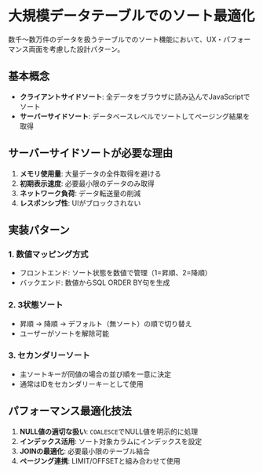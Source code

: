# 大規模データテーブルでのソート最適化

数千〜数万件のデータを扱うテーブルでのソート機能において、UX・パフォーマンス両面を考慮した設計パターン。

## 基本概念
- **クライアントサイドソート**: 全データをブラウザに読み込んでJavaScriptでソート
- **サーバーサイドソート**: データベースレベルでソートしてページング結果を取得

## サーバーサイドソートが必要な理由
1. **メモリ使用量**: 大量データの全件取得を避ける
2. **初期表示速度**: 必要最小限のデータのみ取得
3. **ネットワーク負荷**: データ転送量の削減
4. **レスポンシブ性**: UIがブロックされない

## 実装パターン

### 1. 数値マッピング方式
- フロントエンド: ソート状態を数値で管理（1=昇順、2=降順）
- バックエンド: 数値からSQL ORDER BY句を生成

### 2. 3状態ソート
- 昇順 → 降順 → デフォルト（無ソート）の順で切り替え
- ユーザーがソートを解除可能

### 3. セカンダリーソート
- 主ソートキーが同値の場合の並び順を一意に決定
- 通常はIDをセカンダリーキーとして使用

## パフォーマンス最適化技法
1. **NULL値の適切な扱い**: `COALESCE`でNULL値を明示的に処理
2. **インデックス活用**: ソート対象カラムにインデックスを設定
3. **JOINの最適化**: 必要最小限のテーブル結合
4. **ページング連携**: LIMIT/OFFSETと組み合わせて使用
